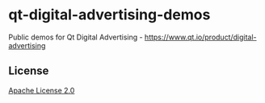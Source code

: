 # qt-digital-advertising-demos
Public demos for Qt Digital Advertising - https://www.qt.io/product/digital-advertising

## License
[Apache License 2.0](https://choosealicense.com/licenses/apache-2.0/)